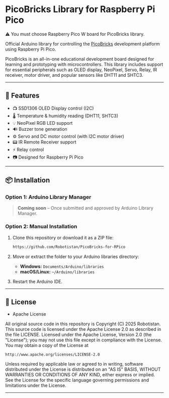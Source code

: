 # PicoBricks Library for Raspberry Pi Pico

⚠️ You must choose Raspberry Pico W board for PicoBricks library.

Official Arduino library for controlling the [PicoBricks](https://www.picobricks.com) development platform using Raspberry Pi Pico.

PicoBricks is an all-in-one educational development board designed for learning and prototyping with microcontrollers. This library includes support for essential peripherals such as OLED display, NeoPixel, Servo, Relay, IR receiver, motor driver, and popular sensors like DHT11 and SHTC3.

---

## 🔧 Features

- 📺 SSD1306 OLED Display control (I2C)
- 🌡️ Temperature & humidity reading (DHT11, SHTC3)
- 💡 NeoPixel RGB LED support
- 🔊 Buzzer tone generation
- ⚙️ Servo and DC motor control (with I2C motor driver)
- 📟 IR Remote Receiver support
- ⚡ Relay control
- 📷 Designed for Raspberry Pi Pico

---

## 📦 Installation

### Option 1: Arduino Library Manager

> **Coming soon** – Once submitted and approved by Arduino Library Manager.

### Option 2: Manual Installation

1. Clone this repository or download it as a ZIP file:
   ```bash
   https://github.com/Robotistan/PicoBricks-for-RPico

2. Move or extract the folder to your Arduino libraries directory:
   - **Windows:** `Documents/Arduino/libraries`
   - **macOS/Linux:** `~/Arduino/libraries`

3. Restart the Arduino IDE.

---

## 📄 License

* Apache License

All original source code in this repository is Copyright (C) 2025 Robotistan. This source code is licensed under the Apache License 2.0 as described in the file LICENSE.
Licensed under the Apache License, Version 2.0 (the "License");
you may not use this file except in compliance with the License.
You may obtain a copy of the License at

    http://www.apache.org/licenses/LICENSE-2.0

 Unless required by applicable law or agreed to in writing, software
 distributed under the License is distributed on an "AS IS" BASIS,
 WITHOUT WARRANTIES OR CONDITIONS OF ANY KIND, either express or implied.
 See the License for the specific language governing permissions and
 limitations under the License.

---
